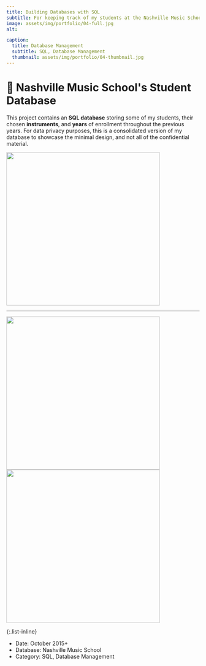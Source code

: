 ```yaml
---
title: Building Databases with SQL
subtitle: For keeping track of my students at the Nashville Music School
image: assets/img/portfolio/04-full.jpg
alt: 

caption:
  title: Database Management
  subtitle: SQL, Database Management
  thumbnail: assets/img/portfolio/04-thumbnail.jpg
---
```


# 🎸 Nashville Music School's Student Database

This project contains an **SQL database** storing some of my students, their chosen **instruments**, and **years** of enrollment throughout the previous years. For data privacy purposes, this is a consolidated version of my database to showcase the minimal design, and not all of the confidential material.


<img src="https://github.com/user-attachments/assets/1488bac1-f3f0-4895-a736-8a80775ef751" width="400" />

---
<img src="https://github.com/user-attachments/assets/ab47b4ea-8bdc-4d49-9cb6-07239ee94b26" width="400" />

<img src="https://github.com/user-attachments/assets/28331283-6693-48f5-bc46-b495c2a75384" width="400" />



{:.list-inline}
- Date: October 2015+
- Database: Nashville Music School
- Category: SQL, Database Management

